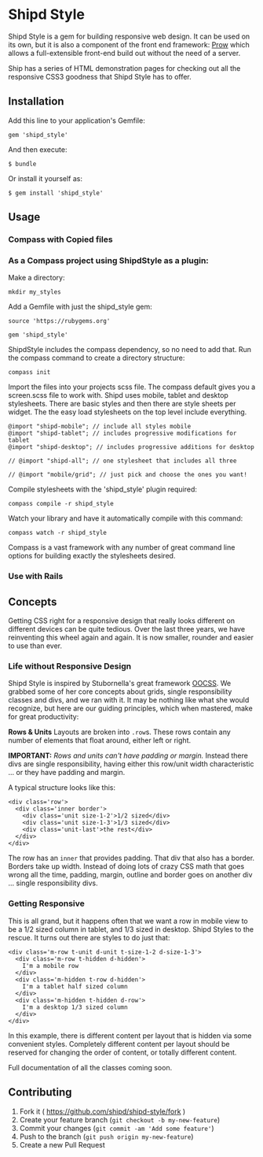 # Shipd Style

Shipd Style is a gem for building responsive web design. It can be used on its own, but it is also a component of the front end framework: [Prow](https://github.com/shipd/prow) which allows a full-extensible front-end build out without the need of a server.

Ship has a series of HTML demonstration pages for checking out all the responsive CSS3 goodness that Shipd Style has to offer.

## Installation

Add this line to your application's Gemfile:

    gem 'shipd_style'

And then execute:

    $ bundle

Or install it yourself as:

    $ gem install 'shipd_style'

## Usage

### Compass with Copied files



### As a Compass project using ShipdStyle as a plugin:

Make a directory:

    mkdir my_styles

Add a Gemfile with just the shipd_style gem:

    source 'https://rubygems.org'

    gem 'shipd_style'

ShipdStyle includes the compass dependency, so no need to add that.
Run the compass command to create a directory structure:

    compass init

Import the files into your projects scss file. The compass default gives you
a screen.scss file to work with. Shipd uses mobile, tablet and desktop stylesheets. There are basic styles and then there are style sheets per widget. The the easy load stylesheets on the top level include everything.

    @import "shipd-mobile"; // include all styles mobile
    @import "shipd-tablet"; // includes progressive modifications for tablet
    @import "shipd-desktop"; // includes progressive additions for desktop

    // @import "shipd-all"; // one stylesheet that includes all three

    // @import "mobile/grid"; // just pick and choose the ones you want!


Compile stylesheets with the 'shipd_style' plugin required:

    compass compile -r shipd_style

Watch your library and have it automatically compile with this command:

    compass watch -r shipd_style

Compass is a vast framework with any number of great command line options for
building exactly the stylesheets desired.

### Use with Rails


## Concepts

Getting CSS right for a responsive design that really looks different on different devices can be quite tedious. Over the last three years, we have reinventing this wheel again and again. It is now smaller, rounder and easier to use than ever.

### Life without Responsive Design
Shipd Style is inspired by Stubornella's great framework [OOCSS](https://github.com/stubornella/oocss). We grabbed some of her core concepts about grids, single responsibility classes and divs, and we ran with it. It may be nothing like what she would recognize, but here are our guiding principles, which when mastered, make for great productivity:

__Rows & Units__
Layouts are broken into `.row`s. These rows contain any number of elements that float around, either left or right.

__IMPORTANT:__ _Rows and units can't have padding or margin._ Instead there divs are single responsibility, having either this row/unit width characteristic ... or they have padding and margin.

A typical structure looks like this:

    <div class='row'>
      <div class='inner border'>
        <div class='unit size-1-2'>1/2 sized</div>
        <div class='unit size-1-3'>1/3 sized</div>
        <div class='unit-last'>the rest</div>
      </div>
    </div>

The row has an `inner` that provides padding. That div that also has a border. Borders take up width. Instead of doing lots of crazy CSS math that goes wrong all the time, padding, margin, outline and border goes on another div ... single responsibility divs.

### Getting Responsive
This is all grand, but it happens often that we want a row in mobile view to be a 1/2 sized column in tablet, and 1/3 sized in desktop. Shipd Styles to the rescue. It turns out there are styles to do just that:

    <div class='m-row t-unit d-unit t-size-1-2 d-size-1-3'>
      <div class='m-row t-hidden d-hidden'>
        I'm a mobile row
      </div>
      <div class='m-hidden t-row d-hidden'>
        I'm a tablet half sized column
      </div>
      <div class='m-hidden t-hidden d-row'>
        I'm a desktop 1/3 sized column
      </div>
    </div>

In this example, there is different content per layout that is hidden via some convenient styles. Completely different content per layout should be reserved for changing the order of content, or totally different content.

Full documentation of all the classes coming soon.

## Contributing

1. Fork it ( https://github.com/shipd/shipd-style/fork )
2. Create your feature branch (`git checkout -b my-new-feature`)
3. Commit your changes (`git commit -am 'Add some feature'`)
4. Push to the branch (`git push origin my-new-feature`)
5. Create a new Pull Request
